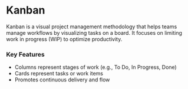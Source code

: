 # Kanban

Kanban is a visual project management methodology that helps teams manage workflows by visualizing tasks on a board. It focuses on limiting work in progress (WIP) to optimize productivity.

### Key Features
- Columns represent stages of work (e.g., To Do, In Progress, Done)
- Cards represent tasks or work items
- Promotes continuous delivery and flow
